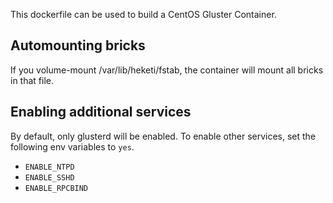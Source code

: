 This dockerfile can be used to build a CentOS Gluster Container.

## Automounting bricks

If you volume-mount /var/lib/heketi/fstab, the container will mount all bricks in that file.

## Enabling additional services

By default, only glusterd will be enabled. To enable other services, set the following env variables to `yes`.

 * `ENABLE_NTPD`
 * `ENABLE_SSHD`
 * `ENABLE_RPCBIND`
